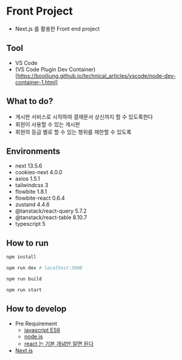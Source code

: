 # Front Project
- Next.js 를 활용한 Front end project

## Tool
- VS Code
- (VS Code Plugin Dev Container)[https://booiljung.github.io/technical_articles/vscode/node-dev-container-1.html]

## What to do?
- 게시판 서비스로 시작하여 결재문서 상신까지 할 수 있도록한다
- 회원이 사용할 수 있는 게시판
- 회원의 등급 별로 할 수 있는 행위를 제한할 수 있도록

## Environments
- next 13.5.6
- cookies-next 4.0.0
- axios 1.5.1
- tailwindcss 3
- flowbite 1.8.1
- flowbite-react 0.6.4
- zustand 4.4.6
- @tanstack/react-query 5.7.2
- @tanstack/react-table 8.10.7
- typescript 5

## How to run
```bash
npm install

npm run dev # localhost:3000

npm run build

npm run start
```

## How to develop
- Pre Requirement
    - [javascript ES6](https://velog.io/@kim_unknown_/JavaScript-ES6)
    - [node.js](https://velog.io/@hanblueblue/Node.js-Basic)
    - [react 는 기본 개념만 알면 된다](https://velog.io/@kim-jaemin420/React-%EA%B8%B0%EB%B3%B8-%EA%B0%9C%EB%85%90)
- [Next.js](https://nextjs.org/docs)